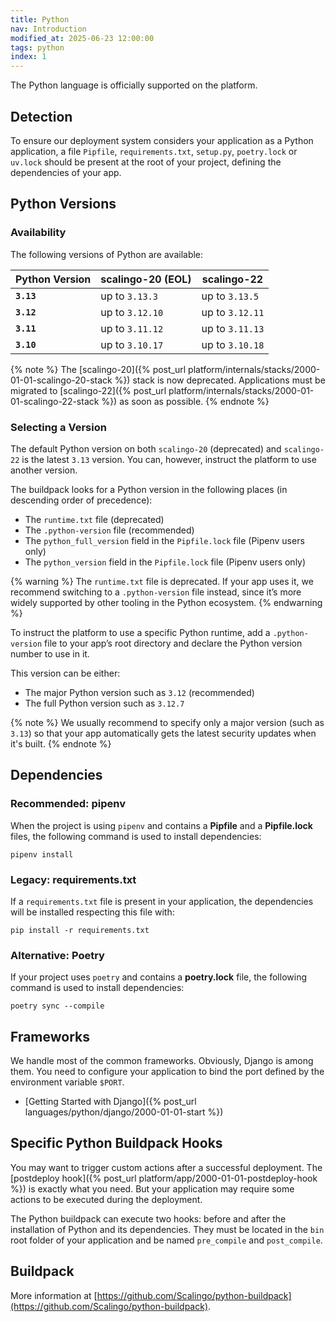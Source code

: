 ```yaml
---
title: Python
nav: Introduction
modified_at: 2025-06-23 12:00:00
tags: python
index: 1
---
```


The Python language is officially supported on the platform.

## Detection

To ensure our deployment system considers your application as a Python
application, a file `Pipfile`, `requirements.txt`, `setup.py`, `poetry.lock` or
`uv.lock` should be present at the root of your project, defining the
dependencies of your app.

## Python Versions

### Availability

The following versions of Python are available:

| Python Version | scalingo-20 (EOL) | scalingo-22     |
| -------------- | ----------------- | --------------- |
| **`3.13`**     | up to `3.13.3`    | up to `3.13.5`  |
| **`3.12`**     | up to `3.12.10`   | up to `3.12.11` |
| **`3.11`**     | up to `3.11.12`   | up to `3.11.13` |
| **`3.10`**     | up to `3.10.17`   | up to `3.10.18` |

{% note %}
The [scalingo-20]({% post_url platform/internals/stacks/2000-01-01-scalingo-20-stack %})
stack is now deprecated. Applications must be migrated to [scalingo-22]({% post_url platform/internals/stacks/2000-01-01-scalingo-22-stack %})
as soon as possible.
{% endnote %}

### Selecting a Version

The default Python version on both `scalingo-20` (deprecated) and `scalingo-22`
is the latest `3.13` version. You can, however, instruct the platform to use
another version.

The buildpack looks for a Python version in the following places (in descending
order of precedence):

- The `runtime.txt` file (deprecated)
- The `.python-version` file (recommended)
- The `python_full_version` field in the `Pipfile.lock` file (Pipenv users
  only)
- The `python_version` field in the `Pipfile.lock` file (Pipenv users only)

{% warning %}
The `runtime.txt` file is deprecated. If your app uses it, we recommend
switching to a `.python-version` file instead, since it’s more widely supported
by other tooling in the Python ecosystem.
{% endwarning %}

To instruct the platform to use a specific Python runtime, add a
`.python-version` file to your app’s root directory and declare the Python
version number to use in it.

This version can be either:

- The major Python version such as `3.12` (recommended)
- The full Python version such as `3.12.7`

{% note %}
We usually recommend to specify only a major version (such as `3.13`) so that
your app automatically gets the latest security updates when it's built.
{% endnote %}


## Dependencies

### Recommended: pipenv

When the project is using `pipenv` and contains a **Pipfile** and a
**Pipfile.lock** files, the following command is used to install dependencies:

```
pipenv install
```

### Legacy: requirements.txt

If a `requirements.txt` file is present in your application, the dependencies
will be installed respecting this file with:

```
pip install -r requirements.txt
```

### Alternative: Poetry

If your project uses `poetry` and contains a **poetry.lock** file, the following command is used to install dependencies:

```
poetry sync --compile
```

## Frameworks

We handle most of the common frameworks. Obviously, Django is among them. You need to
configure your application to bind the port defined by the environment variable `$PORT`.

* [Getting Started with Django]({% post_url languages/python/django/2000-01-01-start %})

## Specific Python Buildpack Hooks

You may want to trigger custom actions after a successful deployment. The [postdeploy hook]({%
post_url platform/app/2000-01-01-postdeploy-hook %}) is exactly what you need. But your
application may require some actions to be executed during the deployment.

The Python buildpack can execute two hooks: before and after the installation of Python and its
dependencies. They must be located in the `bin` root folder of your application and be named
`pre_compile` and `post_compile`.

## Buildpack

More information at
[https://github.com/Scalingo/python-buildpack](https://github.com/Scalingo/python-buildpack).
